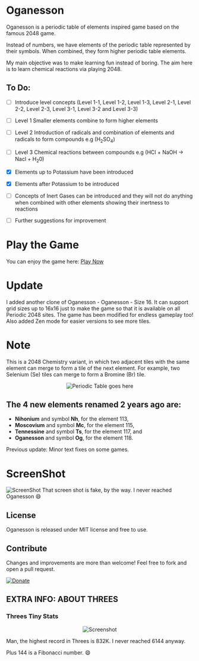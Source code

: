 # Oganesson

Oganesson is a periodic table of elements inspired game based on the famous 2048 game.

Instead of numbers, we have elements of the periodic table represented by their symbols. When combined, they form higher periodic table elements.

My main objective was to make learning fun instead of boring. The aim here is to learn chemical reactions via playing 2048.

## To Do:

- [ ] Introduce level concepts (Level 1-1, Level 1-2, Level 1-3, Level 2-1, Level 2-2, Level 2-3, Level 3-1, Level 3-2 and Level 3-3)
- [ ] Level 1 Smaller elements combine to form higher elements
- [ ] Level 2 Introduction of radicals and combination of elements and radicals to form compounds e.g (H<sub>2</sub>SO<sub>4</sub>)
- [ ] Level 3 Chemical reactions between compounds e.g (HCl + NaOH -> Nacl + H<sub>2</sub>0)
- [X] Elements up to Potassium have been introduced
- [X] Elements after Potassium to be introduced
- [ ] Concepts of Inert Gases can be introduced and they will not do anything when combined with other elements showing their inertness to reactions
- [ ] Further suggestions for improvement


# Play the Game
You can enjoy the game here: [Play Now](http://griffintaur.github.io/Periodic-Elemental-2048/)

# Update
I added another clone of Oganesson - Oganesson - Size 16. It can support grid sizes up to 16x16 just to make the game so that it is available on all Periodic 2048 sites. The game has been modified for endless gameplay too! Also added Zen mode for easier versions to see more tiles.

# Note
This is a 2048 Chemistry variant, in which two adjacent tiles with the same element can merge to form a tile of the next element. For example, two Selenium (Se) tiles can merge to form a Bromine (Br) tile.

<p align="center">
  <img src="https://fthmb.tqn.com/QJPs_vpN9_23LkcNla1IAXDyzrc=/768x0/filters:no_upscale()/SmallPeriodicTableBW-56a12cb45f9b58b7d0bcc89e.png" alt="Periodic Table goes here"/>
</p>

## The 4 new elements renamed 2 years ago are: 
* **Nihonium** and symbol **Nh**, for the element 113,
* **Moscovium** and symbol **Mc**, for the element 115,
* **Tennessine** and symbol **Ts**, for the element 117, and
* **Oganesson** and symbol **Og**, for the element 118.

Previous update: Minor text fixes on some games.

# ScreenShot
![ScreenShot](https://raw.githubusercontent.com/Griffintaur/Periodic-Elemental-2048/master/images/screenshot.JPG)
That screen shot is fake, by the way. I never reached Oganesson :smile:

## License
Oganesson is released under MIT license and free to use.

## Contribute
Changes and improvements are more than welcome! Feel free to fork and open a pull request.

  [![Donate](https://raw.githubusercontent.com/stefan-niedermann/paypal-donate-button/master/paypal-donate-button.png)](https://www.paypal.me/kitabkalam/25usd)

## EXTRA INFO: ABOUT THREES 
### Threes Tiny Stats

<p align="center">
  <img src="http://cdn2.sbnation.com/assets/4127853/threes-infographic_960.png" alt="Screenshot"/>
</p>

Man, the highest record in Threes is 832K. I never reached 6144 anyway.

Plus 144 is a Fibonacci number. :smile:
